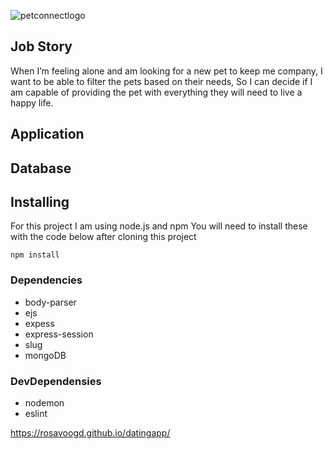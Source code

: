 ![petconnectlogo](https://user-images.githubusercontent.com/60507750/83246758-e19a9680-a1a2-11ea-9701-b8fb969637a3.png)


## Job Story 

When I’m feeling alone and am looking for a new pet to keep me company, I want to be able to filter the pets based on their needs, So I can decide if I am capable of providing the pet with everything they will need to live a happy life.

## Application

## Database 

## Installing

For this project I am using node.js and npm 
You will need to install these with the code below after cloning this project 

```
npm install 
```

### Dependencies 

* body-parser
* ejs
* expess
* express-session
* slug
* mongoDB

### DevDependensies 

* nodemon 
* eslint





https://rosavoogd.github.io/datingapp/

